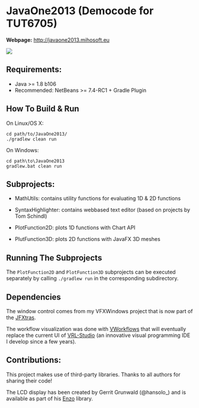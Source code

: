 JavaOne2013 (Democode for TUT6705)
==================================

**Webpage:** http://javaone2013.mihosoft.eu

<img src="http://farm4.staticflickr.com/3728/9966367865_548ef4e313_z.jpg">

## Requirements:

- Java >= 1.8 b106
- Recommended: NetBeans >= 7.4-RC1 + Gradle Plugin

## How To Build & Run

On Linux/OS X:

    cd path/to/JavaOne2013/
    ./gradlew clean run
    
On Windows:

    cd path\to\JavaOne2013
    gradlew.bat clean run
    

## Subprojects:

- MathUtils: contains utility functions for evaluating 1D & 2D functions
- SyntaxHighlighter: contains webbased text editor (based on projects by Tom Schindl)

- PlotFunction2D: plots 1D functions with Chart API
- PlutFunction3D: plots 2D functions with JavaFX 3D meshes

## Running The Subprojects

The `PlotFunction2D` and `PlotFunction3D` subprojects can be executed separately by calling `./gradlew run` in the corresponding subdirectory.

## Dependencies

The window control comes from my VFXWindows project that is now part of the [JFXtras](http://jfxtras.org/).

The workflow visualization was done with [VWorkflows](vworkflows.mihosoft.eu) that will eventually replace the current UI
of [VRL-Studio](vrl-studio.mihosoft.eu) (an innovative visual programming IDE I develop since a few years).

## Contributions:

This project makes use of third-party libraries. Thanks to all authors for sharing their code!

The LCD display has been created by Gerrit Grunwald (@hansolo_) and is available as part of his
[Enzo](https://github.com/HanSolo/Enzo) library.

